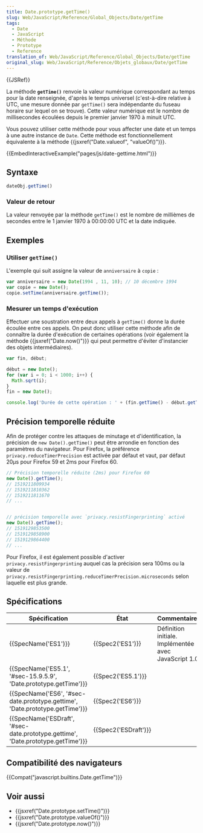 ```yaml
---
title: Date.prototype.getTime()
slug: Web/JavaScript/Reference/Global_Objects/Date/getTime
tags:
  - Date
  - JavaScript
  - Méthode
  - Prototype
  - Reference
translation_of: Web/JavaScript/Reference/Global_Objects/Date/getTime
original_slug: Web/JavaScript/Reference/Objets_globaux/Date/getTime
---
```

{{JSRef}}

La méthode **`getTime()`** renvoie la valeur numérique correspondant au temps pour la date renseignée, d'après le temps universel (c'est-à-dire relative à UTC, une mesure donnée par `getTime()` sera indépendante du fuseau horaire sur lequel on se trouve). Cette valeur numérique est le nombre de millisecondes écoulées depuis le premier janvier 1970 à minuit UTC.

Vous pouvez utiliser cette méthode pour vous affecter une date et un temps à une autre instance de `Date`. Cette méthode est fonctionnellement équivalente à la méthode {{jsxref("Date.valueof", "valueOf()")}}.

{{EmbedInteractiveExample("pages/js/date-gettime.html")}}

## Syntaxe

```js
dateObj.getTime()
```

### Valeur de retour

La valeur renvoyée par la méthode `getTime()` est le nombre de millièmes de secondes entre le 1 janvier 1970 à 00:00:00 UTC et la date indiquée.

## Exemples

### Utiliser `getTime()`

L'exemple qui suit assigne la valeur de `anniversaire` à `copie` :

```js
var anniversaire = new Date(1994 , 11, 10); // 10 décembre 1994
var copie = new Date();
copie.setTime(anniversaire.getTime());
```

### Mesurer un temps d'exécution

Effectuer une soustration entre deux appels à `getTime()` donne la durée écoulée entre ces appels. On peut donc utiliser cette méthode afin de connaître la durée d'exécution de certaines opérations (voir également la méthode {{jsxref("Date.now()")}} qui peut permettre d'éviter d'instancier des objets intermédiaires).

```js
var fin, début;

début = new Date();
for (var i = 0; i < 1000; i++) {
  Math.sqrt(i);
}
fin = new Date();

console.log('Durée de cette opération : ' + (fin.getTime() - début.getTime()) + ' msec');
```

## Précision temporelle réduite

Afin de protéger contre les attaques de minutage et d'identification, la précision de `new Date().getTime()` peut être arrondie en fonction des paramètres du navigateur. Pour Firefox, la préférence `privacy.reduceTimerPrecision` est activée par défaut et vaut, par défaut 20µs pour Firefox 59 et 2ms pour Firefox 60.

```js
// Précision temporelle réduite (2ms) pour Firefox 60
new Date().getTime();
// 1519211809934
// 1519211810362
// 1519211811670
// ...


// précision temporelle avec `privacy.resistFingerprinting` activé
new Date().getTime();
// 1519129853500
// 1519129858900
// 1519129864400
// ...
```

Pour Firefox, il est également possible d'activer `privacy.resistFingerprinting` auquel cas la précision sera 100ms ou la valeur de `privacy.resistFingerprinting.reduceTimerPrecision.microseconds` selon laquelle est plus grande.

## Spécifications

| Spécification                                                                                                | État                         | Commentaires                                          |
| ------------------------------------------------------------------------------------------------------------ | ---------------------------- | ----------------------------------------------------- |
| {{SpecName('ES1')}}                                                                                     | {{Spec2('ES1')}}         | Définition initiale. Implémentée avec JavaScript 1.0. |
| {{SpecName('ES5.1', '#sec-15.9.5.9', 'Date.prototype.getTime')}}                         | {{Spec2('ES5.1')}}     |                                                       |
| {{SpecName('ES6', '#sec-date.prototype.gettime', 'Date.prototype.getTime')}}         | {{Spec2('ES6')}}         |                                                       |
| {{SpecName('ESDraft', '#sec-date.prototype.gettime', 'Date.prototype.getTime')}} | {{Spec2('ESDraft')}} |                                                       |

## Compatibilité des navigateurs

{{Compat("javascript.builtins.Date.getTime")}}

## Voir aussi

- {{jsxref("Date.prototype.setTime()")}}
- {{jsxref("Date.prototype.valueOf()")}}
- {{jsxref("Date.prototype.now()")}}
